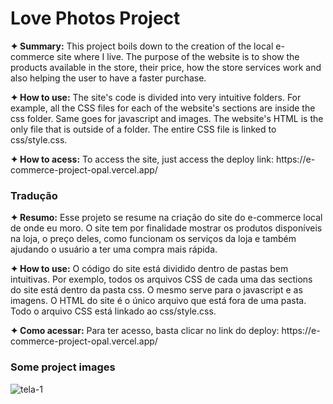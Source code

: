 <h1>Love Photos Project</h1>

<p><strong>✦ Summary:</strong> This project boils down to the creation of the local e-commerce site where I live. The purpose of the website is to show the products available in the store, their price, how the store services work and also helping the user to have a faster purchase.</p>

<p><strong>✦ How to use:</strong> The site's code is divided into very intuitive folders. For example, all the CSS files for each of the website's sections are inside the css folder. Same goes for javascript and images. The website's HTML is the only file that is outside of a folder. The entire CSS file is linked to css/style.css.
</p>

<p><strong>✦ How to acess:</strong> To access the site, just access the deploy link: https://e-commerce-project-opal.vercel.app/</p>

<h3>Tradução</h3>

<p><strong>✦ Resumo:</strong> Esse projeto se resume na criação do site do e-commerce local de onde eu moro. O site tem por finalidade mostrar os produtos disponíveis na loja, o preço deles, como funcionam os serviços da loja e também ajudando o usuário a ter uma compra mais rápida.</p>

<p><strong>✦ How to use:</strong> O código do site está dividido dentro de pastas bem intuitivas. Por exemplo, todos os arquivos CSS de cada uma das sections do site está dentro da pasta css. O mesmo serve para o javascript e as imagens. O HTML do site é o único arquivo que está fora de uma pasta. Todo o arquivo CSS está linkado ao css/style.css.</p>

<p><strong>✦ Como acessar:</strong> Para ter acesso, basta clicar no link do deploy: https://e-commerce-project-opal.vercel.app/</p>

<h3>Some project images</h3>

![tela-1](https://user-images.githubusercontent.com/110418142/202295419-dc7974df-4e96-45fd-8d17-670f6df5d029.png)

